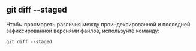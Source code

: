 ## **git diff --staged**

Чтобы просмореть различия между проиндексированной и последней зафиксированной версиями файлов, используйте команду:

```
git diff --staged
```